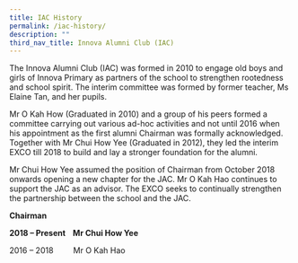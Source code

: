 ```yaml
---
title: IAC History
permalink: /iac-history/
description: ""
third_nav_title: Innova Alumni Club (IAC)
---
```

The Innova Alumni Club (IAC) was formed in 2010 to engage old boys and girls of Innova Primary as partners of the school to strengthen rootedness and school spirit. The interim committee was formed by former teacher, Ms Elaine Tan, and her pupils.

Mr O Kah How (Graduated in 2010) and a group of his peers formed a committee carrying out various ad-hoc activities and not until 2016 when his appointment as the first alumni Chairman was formally acknowledged. Together with Mr Chui How Yee (Graduated in 2012), they led the interim EXCO till 2018 to build and lay a stronger foundation for the alumni.

Mr Chui How Yee assumed the position of Chairman from October 2018 onwards opening a new chapter for the JAC. Mr O Kah Hao continues to support the JAC as an advisor. The EXCO seeks to continually strengthen the partnership between the school and the JAC.

**Chairman**

**2018 – Present&nbsp; &nbsp; Mr Chui How Yee**

2016 – 2018 &nbsp; &nbsp; &nbsp; &nbsp; Mr O Kah Hao

